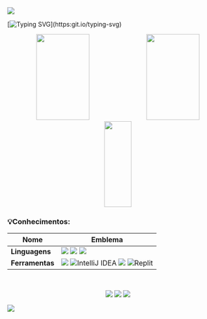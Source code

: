 <img src="https://capsule-render.vercel.app/api?type=waving&color=FFCCCC&height=125&section=header"/>

[![Typing SVG](https://readme-typing-svg.herokuapp.com/?color=FF9BD2&size=25&center=true&vCenter=true&width=1000&lines=Olá,+me+chamo+Naylane!;Seja+bem-vindo(a)+ao+meu+perfil!)](https:git.io/typing-svg)

<div align="center">
  
  <img width="49%" height="195px" src= "https://github-readme-stats.vercel.app/api?username=naylane&theme=omni&hide_border=true&include_all_commits=false&count_private=false" />
  <img width="49%" height="195px" src= "https://github-readme-streak-stats.herokuapp.com/?user=naylane&theme=omni&hide_border=true" /> 
  <img width="35%;" height="195px" src= "https://github-readme-stats.vercel.app/api/top-langs/?username=naylane&theme=omni&hide_border=true&include_all_commits=false&count_private=false&layout=compact" />
  
</div>

### 💡Conhecimentos:

Nome | Emblema
--- | ---
**Linguagens** | <img src="https://img.shields.io/badge/java-%23ED8B00.svg?style=for-the-badge&logo=java&logoColor=white" /> <img src="https://img.shields.io/badge/python-3670A0?style=for-the-badge&logo=python&logoColor=ffdd54" /> <img src="https://img.shields.io/badge/c%20-%2300599C.svg?&style=for-the-badge&logo=c&logoColor=white" />
**Ferramentas** | <img src="https://img.shields.io/badge/Visual%20Studio%20Code-0078d7.svg?style=for-the-badge&logo=visual-studio-code&logoColor=white" /> ![IntelliJ IDEA](https://img.shields.io/badge/IntelliJIDEA-000000.svg?style=for-the-badge&logo=intellij-idea&logoColor=white) <img src="https://img.shields.io/badge/Trello-%23026AA7.svg?style=for-the-badge&logo=Trello&logoColor=white" /> ![Replit](https://img.shields.io/badge/Replit-DD1200?style=for-the-badge&logo=Replit&logoColor=white)

<br>

<div align="center">
  
<a href="https://www.linkedin.com/in/naylane" target="_blank"><img loading="lazy" src="https://img.shields.io/badge/-LinkedIn-%230077B5?style=for-the-badge&logo=linkedin&logoColor=white" target="_blank"></a>
<a href = "mailto:naylaneribeiro4@gmail.com"><img loading="lazy" src="https://img.shields.io/badge/Gmail-D14836?style=for-the-badge&logo=gmail&logoColor=white" target="_blank"></a>
<a href="https://instagram.com/nayl4ne" target="_blank"><img loading="lazy" src="https://img.shields.io/badge/-Instagram-%23E4405F?style=for-the-badge&logo=instagram&logoColor=white" target="_blank"></a>

</div>

<img src="https://capsule-render.vercel.app/api?type=waving&color=FFCCCC&height=120&section=footer"/>
